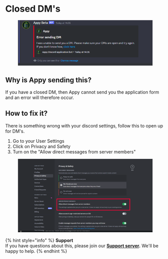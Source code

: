 # Closed DM's

<figure><img src="../../.gitbook/assets/Trouble DM.png" alt=""><figcaption></figcaption></figure>

## Why is Appy sending this?

If you have a closed DM, then Appy cannot send you the application form and an error will therefore occur.

## How to fix it?

There is something wrong with your discord settings, follow this to open up for DM's.&#x20;

1. Go to your User Settings
2. Click on Privacy and Safety
3. Turn on the "Allow direct messages from server members"&#x20;

<figure><img src="../../.gitbook/assets/Discord settings DM.png" alt=""><figcaption></figcaption></figure>

{% hint style="info" %}
**Support**\
If you have questions about this, please join our [**Support server**](https://discord.com/invite/bDmc55c6zY)**.** We'll be happy to help.
{% endhint %}
